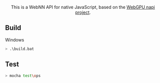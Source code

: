 <p align="center">
  <c>This is a WebNN API for native JavaScript, based on the <a href="https://github.com/Kings-Distributed-Systems/webgpu-napi">WebGPU napi project</a>.
  </c>
  <br/>
</p>

## Build

Windows
```sh
> .\build.bat
```

## Test

```sh
> mocha test\ops
```